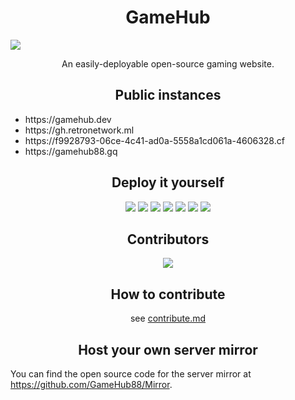 <h1 align="center">GameHub</h1>

<img src="https://socialify.git.ci/GameHub88/GameHub/image?description=1&descriptionEditable=Your%20unblocked%20game%20stop&font=Inter&forks=1&issues=1&logo=https%3A%2F%2Fraw.githubusercontent.com%2FGameHub88%2FGameHub%2Fmain%2Fassets%2Fimg%2Flogo.png&pattern=Floating%20Cogs&pulls=1&stargazers=1&theme=Dark"/>

<p align="center">An easily-deployable open-source gaming website.</p>

<h2 align="center">Public instances</h2>

<ul>
    <li><a href="https://gamehub.dev"></a>https://gamehub.dev</li>
    <li><a href="https://gh.retronetwork.ml"></a>https://gh.retronetwork.ml</li>
    <li><a href="https://f9928793-06ce-4c41-ad0a-5558a1cd061a-4606328.cf"></a>https://f9928793-06ce-4c41-ad0a-5558a1cd061a-4606328.cf</li>
    <li><a href="https://gamehub88.gq"></a>https://gamehub88.gq</li>
</ul>

<h2 align="center">Deploy it yourself</h2>

<p align="center">
<a href="https://heroku.com/deploy/?template=https://github.com/GameHub88/GameHub"><img src="https://binbashbanana.github.io/deploy-buttons/buttons/remade/heroku.svg" /></a>
<a href="https://replit.com/github/GameHub88/GameHub"><img src="https://binbashbanana.github.io/deploy-buttons/buttons/remade/replit.svg" /></a>
<a href="https://cloud.ibm.com/devops/setup/deploy?repository=https://github.com/GameHub88/GameHub"><img src="https://binbashbanana.github.io/deploy-buttons/buttons/remade/ibmcloud.svg" /></a>
<a href="https://console.aws.amazon.com/amplify/home#/deploy?repo=https://github.com/GameHub88/GameHub"><img src="https://binbashbanana.github.io/deploy-buttons/buttons/remade/amplifyconsole.svg" /></a>
<a href="https://vercel.com/new/clone?repository-url=https://github.com/GameHub88/GameHub"><img src="https://binbashbanana.github.io/deploy-buttons/buttons/remade/vercel.svg" /></a>
<a href=""><img src="https://binbashbanana.github.io/deploy-buttons/buttons/remade/netlify.svg" /></a>
<a href="https://render.com/deploy?repo=https://github.com/GameHub88/GameHub"><img src="https://binbashbanana.github.io/deploy-buttons/buttons/remade/render.svg"/></a>
</p>

<h2 align="center">Contributors</h2>

<p align="center">
<img src="https://contrib.rocks/image?repo=GameHub88/GameHub"/>
</p>

<h2 align="center">How to contribute</h2>

<p align="center">
see <a href="./development/contribute.md">contribute.md</a>
</p>

<h2 align="center">Host your own server mirror</h2>

You can find the open source code for the server mirror at <a href=".../Mirror">https://github.com/GameHub88/Mirror</a>.
